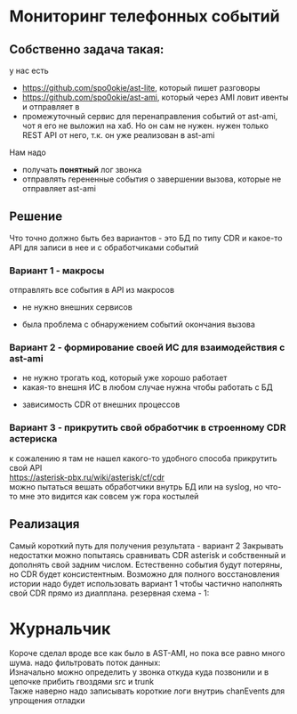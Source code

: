 # Мониторинг телефонных событий
## Собственно задача такая: 
у нас есть
 * https://github.com/spo0okie/ast-lite, который пишет разговоры
 * https://github.com/spo0okie/ast-ami, который через AMI ловит ивенты и отправляет в
 * промежуточный сервис для перенаправления событий от ast-ami, чот я его не выложил на хаб. Но он сам не нужен. нужен только REST API от него, т.к. он уже реализован в ast-ami
 
Нам надо 
 * получать **понятный** лог звонка
 * отправлять герененные события о завершении вызова, которые не отправляет ast-ami
## Решение
Что точно должно быть без вариантов - это БД по типу CDR и какое-то API для записи в нее и с обработчиками событий

### Вариант 1 - макросы
отправлять все события в API из макросов
+ не нужно внешних сервисов
- была проблема с обнаружением событий окончания вызова

### Вариант 2 - формирование своей ИС для взаимодействия с ast-ami
+ не нужно трогать код, который уже хорошо работает
+ какая-то внешня ИС в любом случае нужна чтобы работать с БД
- зависимость CDR от внешних процессов

### Вариант 3 - прикрутить свой обработчик в строенному CDR астериска
к сожалению я там не нашел какого-то удобного способа прикрутить свой API  
https://asterisk-pbx.ru/wiki/asterisk/cf/cdr  
можно пытаться вешать обработчики внутрь БД или на syslog, но что-то мне это видится как совсем уж гора костылей

## Реализация
Самый короткий путь для получения результата - вариант 2
Закрывать недостатки можно попытаясь сравнивать CDR asterisk и собственный и дополнять свой задним числом. Естественно события будут потеряны, но CDR будет консистентным. Возможно для полного восстановления истории надо будет использовать вариант 1 чтобы частично наполнять свой CDR прямо из диалплана.
резервная схема - 1:

# Журнальчик
Короче сделал вроде все как было в AST-AMI, но пока все равно много шума. надо фильтровать поток данных:  
Изначально можно определить у звонка откуда куда позвонили и в цепочке прибить гвоздями src и trunk  
Также наверно надо записывать короткие логи внутриь chanEvents для упрощения отладки
